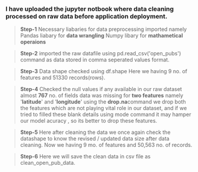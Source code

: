 ### I have uploaded the jupyter notbook where data cleaning processed on raw data before application deployment.
> **Step-1**
    Necessary liabaries for data preprocessing imported namely
    Pandas liabary for **data wrangling**
    Numpy libary for **mathametical operaions**
    
> **Step-2**
    imported the raw datafile using pd.read_csv('open_pubs') command as data stored in comma seperated values format.
    
> **Step-3**
    Data shape checked using df.shape
    Here we having 9 no. of features and 51330 records(rows).

> **Step-4**
    Checked the null values if any available in our raw dataset
    almost **767** no. of fields data was missing for **two features** namely '**latitude**' and '**longitude**'
    using the **drop.na**command we drop both the features which are not playing vital role in our dataset, and if we       tried to filled these blank details using mode command it may hamper our model acuracy , so its better to drop         these features. 
    
> **Step-5**
    Here after cleaning the data we once again check the datashape to know the revised / updated data size after data       cleaning.
    Now we having 9 mo. of features and 50,563 no. of records.
    
> **Step-6**
    Here we will save the clean data in csv file as clean_open_pub_data.
